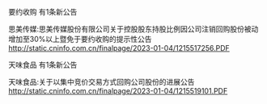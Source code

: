 要约收购 有1条新公告 

思美传媒:思美传媒股份有限公司关于控股股东持股比例因公司注销回购股份被动增加至30%以上暨免于要约收购的提示性公告 http://static.cninfo.com.cn/finalpage/2023-01-04/1215517256.PDF 

天味食品 有1条新公告 

天味食品:关于以集中竞价交易方式回购公司股份的进展公告 http://static.cninfo.com.cn/finalpage/2023-01-04/1215519101.PDF 

